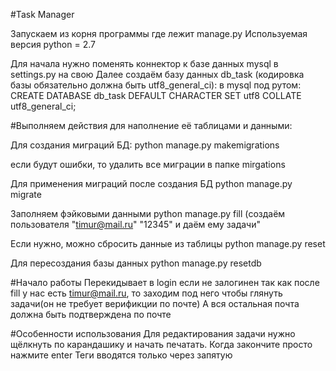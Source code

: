 #Task Manager

Запускаем из корня программы где лежит manage.py
Используемая версия python = 2.7

Для начала нужно поменять коннектор к базе данных mysql в settings.py на свою
Далее создаём базу данных db_task (кодировка базы обязательно должна быть utf8_general_ci):
в mysql под рутом:
CREATE DATABASE db_task DEFAULT CHARACTER SET utf8 COLLATE utf8_general_ci;

#Выполняем действия для наполнение её таблицами и данными:

Для создания миграций БД:
python manage.py makemigrations

eсли будут ошибки, то удалить все миграции в папке mirgations

Для применения миграций после создания БД
python manage.py migrate

Заполняем фэйковыми данными
python manage.py fill       (создаём пользователя "timur@mail.ru" "12345" и даём ему задачи"

Если нужно, можно сбросить данные из таблицы
python manage.py reset

Для пересоздания базы данных
python manage.py resetdb

#Начало работы
Перекидывает в login если не залогинен
так как после fill у нас есть timur@mail.ru, то заходим под него чтобы глянуть задачи(он не требует верификции по почте)
А вся остальная почта должна быть подтверждена по почте

#Особенности использования
Для редактирования задачи нужно щёлкнуть по карандашику и начать печатать. Когда закончите просто нажмите enter
Теги вводятся только через запятую



